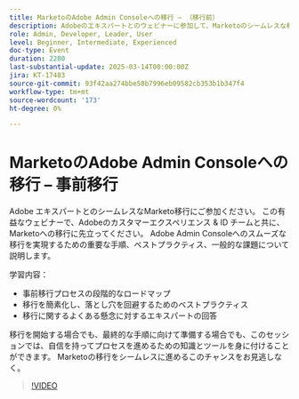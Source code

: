 ```yaml
---
title: MarketoのAdobe Admin Consoleへの移行 – （移行前）
description: Adobeのエキスパートとのウェビナーに参加して、Marketoのシームレスな移行を実現しましょう。 主な手順、ベストプラクティス、一般的な課題に対する解決策について説明します。 自信を持ってAdobe Admin Consoleをナビゲートするための知識を身に付けます。 移行をシンプル化し、落とし穴を回避するこの機会をお見逃しなく。
role: Admin, Developer, Leader, User
level: Beginner, Intermediate, Experienced
doc-type: Event
duration: 2280
last-substantial-update: 2025-03-14T00:00:00Z
jira: KT-17483
source-git-commit: 93f42aa274bbe58b7996eb09582cb353b1b347f4
workflow-type: tm+mt
source-wordcount: '173'
ht-degree: 0%

---
```



# MarketoのAdobe Admin Consoleへの移行 – 事前移行

Adobe エキスパートとのシームレスなMarketo移行にご参加ください。
この有益なウェビナーで、Adobeのカスタマーエクスペリエンス &amp; ID チームと共に、Marketoへの移行に先立ってください。 Adobe Admin Consoleへのスムーズな移行を実現するための重要な手順、ベストプラクティス、一般的な課題について説明します。

学習内容：

- 事前移行プロセスの段階的なロードマップ
- 移行を簡素化し、落とし穴を回避するためのベストプラクティス
- 移行に関するよくある懸念に対するエキスパートの回答

移行を開始する場合でも、最終的な手順に向けて準備する場合でも、このセッションでは、自信を持ってプロセスを進めるための知識とツールを身に付けることができます。 Marketoの移行をシームレスに進めるこのチャンスをお見逃しなく。

>[!VIDEO](https://video.tv.adobe.com/v/3449712/?learn=on&enablevpops)
